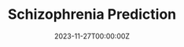---
title: Schizophrenia Prediction
summary: |2- 
  Proyecto en proceso de paper, busca realizar estudio de causalidad de tractos .
tags:
  - Deep
date: "2023-11-27T00:00:00Z"

external_link:  https://docs.google.com/presentation/d/e/2PACX-1vTtabj1wLBHyVVQY5y2iUFODbDWiZXFUCmfAHS07teDPhKl8-HNBBgw73Sc_P5sVzmkTMaTdU7lcIly/pub?start=false&loop=false&delayms=3000

image:
  caption: esquiz
  focal_point: Smart
---